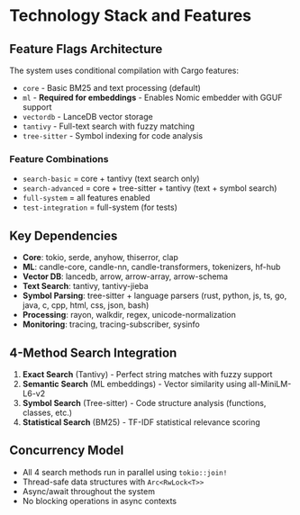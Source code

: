 # Technology Stack and Features

## Feature Flags Architecture
The system uses conditional compilation with Cargo features:

- `core` - Basic BM25 and text processing (default)
- `ml` - **Required for embeddings** - Enables Nomic embedder with GGUF support
- `vectordb` - LanceDB vector storage
- `tantivy` - Full-text search with fuzzy matching  
- `tree-sitter` - Symbol indexing for code analysis

### Feature Combinations
- `search-basic` = core + tantivy (text search only)
- `search-advanced` = core + tree-sitter + tantivy (text + symbol search)
- `full-system` = all features enabled
- `test-integration` = full-system (for tests)

## Key Dependencies
- **Core**: tokio, serde, anyhow, thiserror, clap
- **ML**: candle-core, candle-nn, candle-transformers, tokenizers, hf-hub
- **Vector DB**: lancedb, arrow, arrow-array, arrow-schema
- **Text Search**: tantivy, tantivy-jieba
- **Symbol Parsing**: tree-sitter + language parsers (rust, python, js, ts, go, java, c, cpp, html, css, json, bash)
- **Processing**: rayon, walkdir, regex, unicode-normalization
- **Monitoring**: tracing, tracing-subscriber, sysinfo

## 4-Method Search Integration
1. **Exact Search** (Tantivy) - Perfect string matches with fuzzy support
2. **Semantic Search** (ML embeddings) - Vector similarity using all-MiniLM-L6-v2
3. **Symbol Search** (Tree-sitter) - Code structure analysis (functions, classes, etc.)
4. **Statistical Search** (BM25) - TF-IDF statistical relevance scoring

## Concurrency Model
- All 4 search methods run in parallel using `tokio::join!`
- Thread-safe data structures with `Arc<RwLock<T>>`
- Async/await throughout the system
- No blocking operations in async contexts